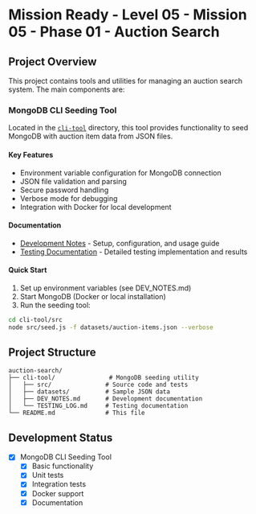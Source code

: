 # Mission Ready - Level 05 - Mission 05 - Phase 01 - Auction Search

## Project Overview

This project contains tools and utilities for managing an auction search system. The main components are:

### MongoDB CLI Seeding Tool

Located in the [`cli-tool`](./cli-tool) directory, this tool provides functionality to seed MongoDB with auction item data from JSON files.

#### Key Features
- Environment variable configuration for MongoDB connection
- JSON file validation and parsing
- Secure password handling
- Verbose mode for debugging
- Integration with Docker for local development

#### Documentation
- [Development Notes](./cli-tool/DEV_NOTES.md) - Setup, configuration, and usage guide
- [Testing Documentation](./cli-tool/TESTING_LOG.md) - Detailed testing implementation and results

#### Quick Start
1. Set up environment variables (see DEV_NOTES.md)
2. Start MongoDB (Docker or local installation)
3. Run the seeding tool:
```bash
cd cli-tool/src
node src/seed.js -f datasets/auction-items.json --verbose
```

## Project Structure
```
auction-search/
├── cli-tool/               # MongoDB seeding utility
│   ├── src/               # Source code and tests
│   ├── datasets/          # Sample JSON data
│   ├── DEV_NOTES.md       # Development documentation
│   └── TESTING_LOG.md     # Testing documentation
└── README.md              # This file
```

## Development Status

- [x] MongoDB CLI Seeding Tool
  - [x] Basic functionality
  - [x] Unit tests
  - [x] Integration tests
  - [x] Docker support
  - [x] Documentation
